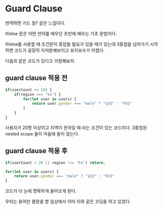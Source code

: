 # Guard Clause

번역하면 가드 절? 같은 느낌이다.

if/else 문은 어떤 언어를 배우던 초반에 배우는 기초 문법이다.

if/else를 사용할 때 조건문이 중첩될 필요가 있을 때가 있는데 3중첩을 넘어가기 시작하면 코드가 굉장히
지저분해보이고 유지보수가 어렵다.

다음과 같은 코드가 있다고 가정해보자.

## guard clause 적용 전
```javascript
if(userCount >= 20) {
    if(region === "ko") {
        for(let user in users) {
            return user.gender === "male" ? "남성" : "여성"
        }
    }
}
```

사용자가 20명 이상이고 지역이 한국일 때 라는 조건이 있는 코드이다.
3중첩된 nested scope 들이 마음에 들지 않는다.

## guard clause 적용 후
```javascript
if(userCount < 20 || region !== "ko") return;

for(let user in users) {
    return user.gender === "male" ? "남성" : "여성"
}
```

코드가 더 눈에 명확하게 들어오게 된다.

우리는 용어만 몰랐을 뿐 일상에서 이미 이와 같은 코딩을 하고 있었다.

